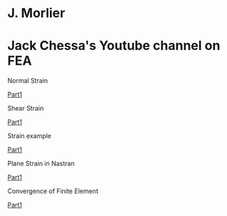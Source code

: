 # J. Morlier


# Jack Chessa's Youtube channel on FEA

Normal Strain 

[Part1](https://www.youtube.com/watch?v=HU2o7K020qA&list=PL3A7B78F0E428DF72&index=7)

Shear Strain 

[Part1](https://www.youtube.com/watch?v=HU2o7K020qA&list=PL3A7B78F0E428DF72&index=8)

Strain example

[Part1](https://www.youtube.com/watch?v=p8GFOLSB5UU&list=PL3A7B78F0E428DF72&index=9)


Plane Strain in Nastran

[Part1](https://www.youtube.com/watch?v=KBh53LCfKDw&list=PL3A7B78F0E428DF72&index=21)


Convergence of Finite Element 

[Part1](https://www.youtube.com/watch?v=YRJ0c8uO8iU&list=PL3A7B78F0E428DF72&index=24)
